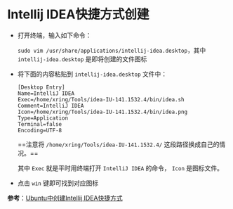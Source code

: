 # Intellij IDEA快捷方式创建

- 打开终端，输入如下命令：

    `sudo vim /usr/share/applications/intellij-idea.desktop`，其中 `intellij-idea.desktop` 是即将创建的文件图标

- 将下面的内容粘贴到 `intellij-idea.desktop` 文件中：

    ```shell
    [Desktop Entry]
    Name=IntelliJ IDEA
    Exec=/home/xring/Tools/idea-IU-141.1532.4/bin/idea.sh
    Comment=IntelliJ IDEA
    Icon=/home/xring/Tools/idea-IU-141.1532.4/bin/idea.png
    Type=Application
    Terminal=false
    Encoding=UTF-8
    ```

    ==注意将 `/home/xring/Tools/idea-IU-141.1532.4/` 这段路径换成自己的情况。==

    其中 `Exec` 就是平时用终端打开 `IntelliJ IDEA` 的命令， `Icon` 是图标文件。

- 点击 `win` 键即可找到对应图标

**参考**：[Ubuntu中创建Intellij IDEA快捷方式](https://blog.csdn.net/change_great/article/details/53585908)